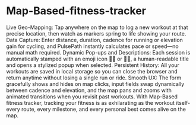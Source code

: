 # Map-Based-fitness-tracker
Live Geo-Mapping: Tap anywhere on the map to log a new workout at that precise location, then watch as markers spring to life showing your route.
Data Capture: Enter distance, duration, cadence for running or elevation gain for cycling, and PulsePath instantly calculates pace or speed—no manual math required.
Dynamic Pop-ups and Descriptions: Each session is automatically stamped with an emoji icon 🏃‍♂️ or 🚴‍♀️, a human-readable title and opens a stylized popup when selected.
Persistent History: All your workouts are saved in local storage so you can close the browser and return anytime without losing a single run or ride.
Smooth UX: The form gracefully shows and hides on map clicks, input fields swap dynamically between cadence and elevation, and the map pans and zooms with animated transitions when you revisit past workouts.
With Map-Based fitness tracker, tracking your fitness is as exhilarating as the workout itself-every route, every milestone, and every personal best comes alive on the map.
